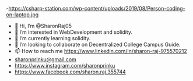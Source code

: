 -https://csharp-station.com/wp-content/uploads/2019/08/Person-coding-on-laptop.jpg
-  👋 Hi, I’m @SharonRaj05
- 👀 I’m interested in WebDevelopment and solidity.
- 🌱 I’m currently learning solidity.
- 💞️ I’m looking to collaborate on Decentralized College Campus Guide.
- 📫 How to reach me https://www.linkedin.com/in/sharon-raj-975570212
- sharonprinku@gmail.com
- https://www.instagram.com/sharonprinku
- https://www.facebook.com/sharon.raj.355744
<!---
SharonRaj05/SharonRaj05 is a ✨ special ✨ repository because its `README.md` (this file) appears on your GitHub profile.
You can click the Preview link to take a look at your changes.
--->

